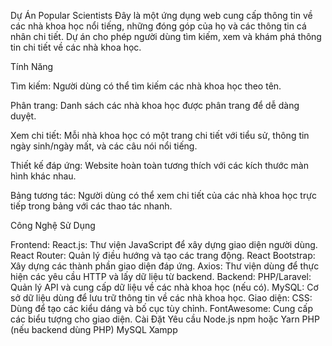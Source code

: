 Dự Án Popular Scientists
Đây là một ứng dụng web cung cấp thông tin về các nhà khoa học nổi tiếng, những đóng góp của họ và các thông tin cá nhân chi tiết. Dự án cho phép người dùng tìm kiếm, xem và khám phá thông tin chi tiết về các nhà khoa học.

Tính Năng

Tìm kiếm: Người dùng có thể tìm kiếm các nhà khoa học theo tên.

Phân trang: Danh sách các nhà khoa học được phân trang để dễ dàng duyệt.

Xem chi tiết: Mỗi nhà khoa học có một trang chi tiết với tiểu sử, thông tin ngày sinh/ngày mất, và các câu nói nổi tiếng.

Thiết kế đáp ứng: Website hoàn toàn tương thích với các kích thước màn hình khác nhau.

Bảng tương tác: Người dùng có thể xem chi tiết của các nhà khoa học trực tiếp trong bảng với các thao tác nhanh.



Công Nghệ Sử Dụng


Frontend:
React.js: Thư viện JavaScript để xây dựng giao diện người dùng.
React Router: Quản lý điều hướng và tạo các trang động.
React Bootstrap: Xây dựng các thành phần giao diện đáp ứng.
Axios: Thư viện dùng để thực hiện các yêu cầu HTTP và lấy dữ liệu từ backend.
Backend:
PHP/Laravel: Quản lý API và cung cấp dữ liệu về các nhà khoa học (nếu có).
MySQL: Cơ sở dữ liệu dùng để lưu trữ thông tin về các nhà khoa học.
Giao diện:
CSS: Dùng để tạo các kiểu dáng và bố cục tùy chỉnh.
FontAwesome: Cung cấp các biểu tượng cho giao diện.
Cài Đặt
Yêu cầu
Node.js
npm hoặc Yarn
PHP (nếu backend dùng PHP)
MySQL
Xampp
